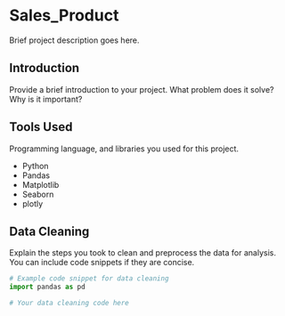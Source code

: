 # Sales_Product

Brief project description goes here.

## Introduction

Provide a brief introduction to your project. What problem does it solve? Why is it important?

## Tools Used

Programming language, and libraries you used for this project.

- Python
- Pandas
- Matplotlib
- Seaborn
- plotly

## Data Cleaning

Explain the steps you took to clean and preprocess the data for analysis. You can include code snippets if they are concise.

```python
# Example code snippet for data cleaning
import pandas as pd

# Your data cleaning code here
